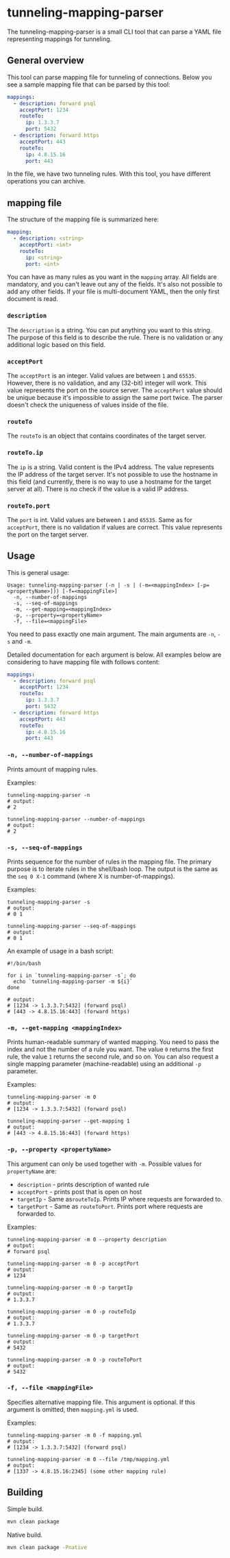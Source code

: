 # tunneling-mapping-parser

The tunneling-mapping-parser is a small CLI tool that can parse a YAML file representing mappings for tunneling.

## General overview

This tool can parse mapping file for tunneling of connections.
Below you see a sample mapping file that can be parsed by this tool:

```yaml
mappings:
  - description: forward psql
    acceptPort: 1234
    routeTo:
      ip: 1.3.3.7
      port: 5432
  - description: forward https
    acceptPort: 443
    routeTo:
      ip: 4.8.15.16
      port: 443
```

In the file, we have two tunneling rules.
With this tool, you have different operations you can archive.

## mapping file

The structure of the mapping file is summarized here:

```yaml
mapping:
  - description: <string>
    acceptPort: <int>
    routeTo:
      ip: <string>
      port: <int>
```

You can have as many rules as you want in the `mapping` array.
All fields are mandatory, and you can't leave out any of the fields.
It's also not possible to add any other fields.
If your file is multi-document YAML, then the only first document is read.

### `description`

The `description` is a string.
You can put anything you want to this string.
The purpose of this field is to describe the rule.
There is no validation or any additional logic based on this field.

### `acceptPort`

The `acceptPort` is an integer.
Valid values are between `1` and `65535`.
However, there is no validation, and any (32-bit) integer will work.
This value represents the port on the source server.
The `acceptPort` value should be unique because it's impossible to assign the same port twice.
The parser doesn't check the uniqueness of values inside of the file.

### `routeTo`

The `routeTo` is an object that contains coordinates of the target server.

### `routeTo.ip`

The `ip` is a string.
Valid content is the IPv4 address.
The value represents the IP address of the target server.
It's not possible to use the hostname in this field (and currently, there is no way to use a hostname for the target server at all).
There is no check if the value is a valid IP address.

### `routeTo.port`

The `port` is int.
Valid values are between `1` and `65535`.
Same as for `acceptPort`, there is no validation if values are correct.
This value represents the port on the target server.

## Usage

This is general usage:

```text
Usage: tunneling-mapping-parser (-n | -s | (-m=<mappingIndex> [-p=<propertyName>])) [-f=<mappingFile>]
  -n, --number-of-mappings
  -s, --seq-of-mappings
  -m, --get-mapping=<mappingIndex>
  -p, --property=<propertyName>
  -f, --file=<mappingFile>
```

You need to pass exactly one main argument.
The main arguments are `-n`, `-s` and `-m`.

Detailed documentation for each argument is below.
All examples below are considering to have mapping file with follows content:

```yaml
mappings:
  - description: forward psql
    acceptPort: 1234
    routeTo:
      ip: 1.3.3.7
      port: 5432
  - description: forward https
    acceptPort: 443
    routeTo:
      ip: 4.8.15.16
      port: 443
```

### `-n, --number-of-mappings`

Prints amount of mapping rules.

Examples:

```shell
tunneling-mapping-parser -n
# output:
# 2
```

```shell
tunneling-mapping-parser --number-of-mappings
# output:
# 2
```

### `-s, --seq-of-mappings`

Prints sequence for the number of rules in the mapping file.
The primary purpose is to iterate rules in the shell/bash loop.
The output is the same as the `seq 0 X-1` command (where X is number-of-mappings).

Examples:

```shell
tunneling-mapping-parser -s
# output:
# 0 1
```

```shell
tunneling-mapping-parser --seq-of-mappings
# output:
# 0 1
```

An example of usage in a bash script:

```shell
#!/bin/bash

for i in `tunneling-mapping-parser -s`; do
  echo `tunneling-mapping-parser -m ${i}`
done

# output:
# [1234 -> 1.3.3.7:5432] (forward psql)
# [443 -> 4.8.15.16:443] (forward https)
```

### `-m, --get-mapping <mappingIndex>`

Prints human-readable summary of wanted mapping.
You need to pass the index and not the number of a rule you want.
The value `0` returns the first rule, the value `1` returns the second rule, and so on.
You can also request a single mapping parameter (machine-readable) using an additional `-p` parameter.

Examples:

```shell
tunneling-mapping-parser -m 0
# output:
# [1234 -> 1.3.3.7:5432] (forward psql)
```

```shell
tunneling-mapping-parser --get-mapping 1
# output:
# [443 -> 4.8.15.16:443] (forward https)
```

### `-p, --property <propertyName>`

This argument can only be used together with `-m`.
Possible values for `propertyName` are:

- `description` - prints description of wanted rule
- `acceptPort` - prints post that is open on host
- `targetIp` - Same as`routeToIp`. Prints IP where requests are forwarded to.
- `targetPort` - Same as `routeToPort`. Prints port where requests are forwarded to.

Examples:

```shell
tunneling-mapping-parser -m 0 --property description
# output:
# forward psql
```

```shell
tunneling-mapping-parser -m 0 -p acceptPort
# output:
# 1234
```

```shell
tunneling-mapping-parser -m 0 -p targetIp
# output:
# 1.3.3.7
```

```shell
tunneling-mapping-parser -m 0 -p routeToIp
# output:
# 1.3.3.7
```

```shell
tunneling-mapping-parser -m 0 -p targetPort
# output:
# 5432
```

```shell
tunneling-mapping-parser -m 0 -p routeToPort
# output:
# 5432
```

### `-f, --file <mappingFile>`

Specifies alternative mapping file.
This argument is optional.
If this argument is omitted, then `mapping.yml` is used.

Examples:

```shell
tunneling-mapping-parser -m 0 -f mapping.yml
# output:
# [1234 -> 1.3.3.7:5432] (forward psql)
```

```shell
tunneling-mapping-parser -m 0 --file /tmp/mapping.yml
# output:
# [1337 -> 4.8.15.16:2345] (some other mapping rule)
```

## Building

Simple build.

```bash
mvn clean package
```

Native build.

```bash
mvn clean package -Pnative
```
